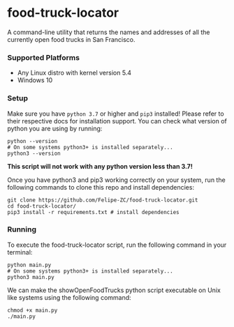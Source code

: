 # food-truck-locator
A command-line utility that returns the names and addresses of all the currently open food trucks in San Francisco.

### Supported Platforms

- Any Linux distro with kernel version 5.4
- Windows 10

### Setup
Make sure you have ```python 3.7```  or higher and ```pip3``` installed!
Please refer to their respective docs for installation support.
You can check what version of python you are using by running:
```
python --version 
# On some systems python3+ is installed separately... 
python3 --version 
```

**This script will not work with any python version less than 3.7!**

Once you have python3 and pip3 working correctly on your system,
run the following commands to clone this repo and install dependencies:

```
git clone https://github.com/Felipe-ZC/food-truck-locator.git
cd food-truck-locator/
pip3 install -r requirements.txt # install dependencies 
```

### Running
To execute the food-truck-locator script, run the following command
in your terminal:
```
python main.py
# On some systems python3+ is installed separately... 
python3 main.py 
```

We can make the showOpenFoodTrucks python script executable on Unix
like systems using the following command:
```
chmod +x main.py
./main.py 
```
